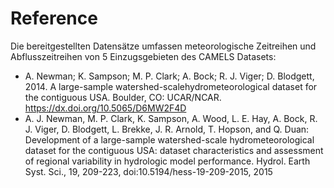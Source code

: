 # Reference
Die bereitgestellten Datensätze umfassen meteorologische Zeitreihen und Abflusszeitreihen von 5 Einzugsgebieten des
CAMELS Datasets:
* A. Newman; K. Sampson; M. P. Clark; A. Bock; R. J. Viger; D. Blodgett, 2014. A large-sample
  watershed-scalehydrometeorological dataset for the contiguous USA. Boulder, CO: UCAR/NCAR. https://dx.doi.org/10.5065/D6MW2F4D
* A. J. Newman, M. P. Clark, K. Sampson, A. Wood, L. E. Hay, A. Bock, R. J. Viger, D. Blodgett, L. Brekke, J. R. Arnold,
  T. Hopson, and Q. Duan: Development of a large-sample watershed-scale hydrometeorological dataset for the contiguous
  USA: dataset characteristics and assessment of regional variability in hydrologic model performance. Hydrol. Earth
  Syst. Sci., 19, 209-223, doi:10.5194/hess-19-209-2015, 2015